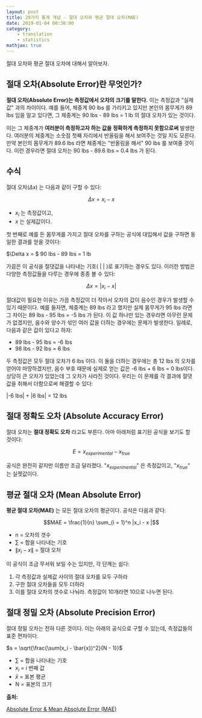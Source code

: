 ```yaml
---
layout: post
title: 29가지 통계 개념 - 절대 오차와 평균 절대 오차(MAE)
date: 2019-01-04 00:30:00
category:
    - translation
    - statistics
mathjax: true
---
```


절대 오차와 평균 절대 오차에 대해서 알아보자.

## 절대 오차(Absolute Error)란 무엇인가?

**절대 오차(Absolute Error)는 측정값에서 오차의 크기를 말한다.** 이는 측정값과 "실제값" 과의 차이이다.
예를 들어, 체중계 90 lbs 를 가리키고 있지만 본인의 몸무게가 89 lbs 임을 알고 있다면,
그 체중계는 90 lbs - 89 lbs = 1 lb 의 절대 오차가 있는 것이다.

이는 그 체중계가 **여러분이 측정하고자 하는 값을 정확하게 측정하지 못함으로써** 발생한다.
여러분의 체중계는 소숫점 첫째 자리에서 반올림을 해서 보여주는 것일 지도 모른다.
만약 본인의 몸무게가 89.6 lbs 라면 체중계는 "반올림을 해서" 90 lbs 를 보여줄 것이다.
이런 경우라면 절대 오차는 90 lbs - 89.6 lbs = 0.4 lbs 가 된다.

## 수식

절대 오차($\Delta x$) 는 다음과 같이 구할 수 있다:

$$\Delta x = x_i - x$$

* $x_i$ 는 측정값이고,
* $x$ 는 실제값이다.

첫 번째로 예를 든 몸무게를 가지고 절대 오차를 구하는 공식에 대입해서 값을 구하면 동일한 결과를 얻을 것이다:

$\Delta x = $ 90 lbs - 89 lbs = 1 lb

가끔은 이 공식을 절댓값을 나타내는 기호( | | )로 표기하는 경우도 있다.
이러한 방법은 다양한 측정값들을 다루는 경우에 종종 볼 수 있다:

$$\Delta x = |x_i - x|$$

절대값이 필요한 이유는 가끔 측정값이 더 작아서 오차의 값이 음수인 경우가 발생할 수 있기 때문이다.
예를 들자면, 체중계는 89 lbs 라고 했지만 실제 몸무게가 95 lbs 라면 그 차이는 89 lbs - 95 lbs = -5 lbs 가 된다.
이 값 하나만 있는 경우라면 아무런 문제가 없겠지만, 음수와 양수가 섞인 여러 값을 더하는 경우에는 문제가 발생한다.
일례로, 다음과 같은 값이 있다고 하자:

* 89 lbs - 95 lbs = -6 lbs
* 98 lbs - 92 lbs = 6 lbs

두 측정값은 모두 절대 오차가 6 lbs 이다. 이 둘을 더하는 경우에는 총 12 lbs 의 오차를 얻어야 마땅하겠지만,
음수 부호 때문에 실제로 얻는 값은 -6 lbs + 6 lbs = 0 lbs이다.
상당히 큰 오차가 있었는데 그 오차가 사라진 것이다.
우리는 이 문제를 각 결과에 절댓값을 취해서 더함으로써 해결할 수 있다:

\|-6 lbs\| + \|6 lbs\| = 12 lbs

## 절대 정확도 오차 (Absolute Accuracy Error)

절대 오차는 **절대 정확도 오차** 라고도 부른다. 아마 아래처럼 표기된 공식을 보기도 할 것이다:

$$E = x_{experimental} - x_{true}$$

공식은 완전히 같지만 이름만 조금 달라졌다. "$x_{experimental}$" 은 측정값이고, "$x_{true}$" 는 실젯값이다.

## 평균 절대 오차 (Mean Absolute Error)

**평균 절대 오차(MAE)** 는 모든 절대 오차의 평균이다. 공식은 다음과 같다:

$$MAE = \frac{1}{n} \sum_{i = 1}^n |x_i - x |$$

* n = 오차의 갯수
* $\sum$ = 합을 나타내는 기호
* $\|x_i - x\|$ = 절대 오차

이 공식이 조금 무서워 보일 수는 있지만, 각 단계는 쉽다:

1. 각 측정값과 실제값 사이의 절대 오차를 모두 구하라
2. 구한 절대 오차들을 모두 더하라
3. 이를 절대 오차의 갯수로 나눠라. 측정값이 10개라면 10으로 나누면 된다.

## 절대 정밀 오차 (Absolute Precision Error)

절대 정밀 오차는 전혀 다른 것이다. 이는 아래의 공식으로 구할 수 있는데, 측정값들의 표준 편차이다.

$s = \sqrt{\frac{\sum(x_i - \bar{x})^2}{N - 1}}$

* $\sum$ = 합을 나타내는 기호
* $x_i$ = $i$ 번째 값
* $\bar{x}$ = 표본 평균
* N = 표본의 크기

**출처:**

[Absolute Error & Mean Absolute Error (MAE)](https://www.statisticshowto.datasciencecentral.com/absolute-error/)
